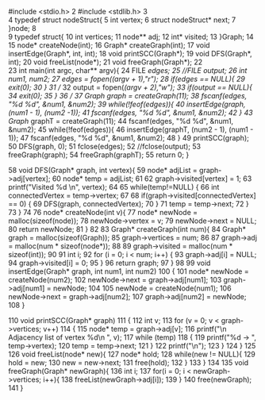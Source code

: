    #include <stdio.h>
  2 #include <stdlib.h> 
  3  
  4 typedef struct nodeStruct{ 
  5     int vertex; 
  6     struct nodeStruct* next; 
  7 }node; 
  8  
  9 typedef struct{ 
 10     int vertices; 
 11     node** adj; 
 12     int* visited; 
 13 }Graph; 
 14  
 15 node* createNode(int); 
 16 Graph* createGraph(int); 
 17 void insertEdge(Graph*, int, int); 
 18 void printSCC(Graph*); 
 19 void DFS(Graph*, int); 
 20 void freeList(node*); 
 21 void freeGraph(Graph*); 
 22  
 23 int main(int argc, char** argv){ 
 24     FILE *edges; 
 25     //FILE *output; 
 26     int num1, num2; 
 27     edges = fopen(*(argv + 1),"r"); 
 28     if(edges == NULL){ 
 29         exit(0); 
 30     } 
 31     /* 
 32        output = fopen(*(argv + 2),"w"); 
 33        if(output == NULL){ 
 34        exit(0); 
 35        } 
 36        */ 
 37     Graph* graph = createGraph(11); 
 38     fscanf(edges, "%d %d", &num1, &num2); 
 39     while(!feof(edges)){ 
 40         insertEdge(graph, (num1 - 1), (num2 -1)); 
 41         fscanf(edges, "%d %d", &num1, &num2); 
 42     } 
 43     Graph* graphT = createGraph(11); 
 44     fscanf(edges, "%d %d", &num1, &num2); 
 45     while(!feof(edges)){ 
 46         insertEdge(graphT, (num2 - 1), (num1 - 1)); 
 47         fscanf(edges, "%d %d", &num1, &num2); 
 48     } 
 49     printSCC(graph); 
 50     DFS(graph, 0); 
 51     fclose(edges); 
 52     //fclose(output); 
 53     freeGraph(graph); 
 54     freeGraph(graphT); 
 55     return 0;
 }
 
 58 void DFS(Graph* graph, int vertex){
 59     node* adjList = graph->adj[vertex];
 60     node* temp = adjList;
 61 
 62     graph->visited[vertex] = 1;
 63     printf("Visited %d \n", vertex);
 64 
 65     while(temp!=NULL) {
 66         int connectedVertex = temp->vertex;
 67 
 68         if(graph->visited[connectedVertex] == 0) {
 69             DFS(graph, connectedVertex);
 70         }
 71         temp = temp->next;
 72     }
 73 }
 74 
 76 node* createNode(int v){
 77     node* newNode = malloc(sizeof(node));
 78     newNode->vertex = v;
 79     newNode->next = NULL;
 80     return newNode;
 81 }
 82 
 83 Graph* createGraph(int num){
 84     Graph* graph = malloc(sizeof(Graph));
 85     graph->vertices = num;
 86 
 87     graph->adj = malloc(num * sizeof(node*));
 88 
 89     graph->visited = malloc(num * sizeof(int));
 90 
 91     int i;
 92     for (i = 0; i < num; i++) {
 93         graph->adj[i] = NULL;
 94         graph->visited[i] = 0;
 95     }
 96     return graph;
 97 }
 98 
 99 void insertEdge(Graph* graph, int num1, int num2)
100 {
101     node* newNode = createNode(num2);
102     newNode->next = graph->adj[num1];
103     graph->adj[num1] = newNode;
104 
105     newNode = createNode(num1);
106     newNode->next = graph->adj[num2];
107     graph->adj[num2] = newNode;
108 }

110 void printSCC(Graph* graph)
111 {
112     int v;
113     for (v = 0; v < graph->vertices; v++)
114     {
115         node* temp = graph->adj[v];
116         printf("\n Adjacency list of vertex %d\n ", v);
117         while (temp)
118         {
119             printf("%d -> ", temp->vertex);
120             temp = temp->next;
121         }
122         printf("\n");
123     }
124 }
125 
126 void freeList(node* new){
127     node* hold;
128     while(new != NULL){
129         hold = new;
130         new = new->next;
131         free(hold);
132     }
133 }
134 
135 void freeGraph(Graph* newGraph){
136     int i;
137     for(i = 0; i < newGraph->vertices; i++){
138         freeList(newGraph->adj[i]);
139     }
140     free(newGraph);
141 }                                                                                                                           
